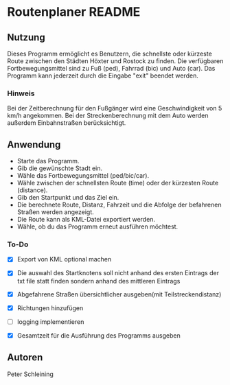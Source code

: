 # Routenplaner README  


## Nutzung  
Dieses Programm ermöglicht es Benutzern, die schnellste oder kürzeste Route zwischen den Städten Höxter und Rostock zu finden. Die verfügbaren Fortbewegungsmittel sind zu Fuß (ped), Fahrrad (bic) und Auto (car). Das Programm kann jederzeit durch die Eingabe "exit" beendet werden.

### Hinweis

Bei der Zeitberechnung für den Fußgänger wird eine Geschwindigkeit von 5 km/h angekommen. Bei der Streckenberechnung mit dem Auto werden außerdem Einbahnstraßen berücksichtigt.

## Anwendung  
* Starte das Programm.  
* Gib die gewünschte Stadt ein.  
* Wähle das Fortbewegungsmittel (ped/bic/car).  
* Wähle zwischen der schnellsten Route (time) oder der kürzesten Route (distance).  
* Gib den Startpunkt und das Ziel ein.  
* Die berechnete Route, Distanz, Fahrzeit und die Abfolge der befahrenen Straßen werden angezeigt.  
* Die Route kann als KML-Datei exportiert werden.
* Wähle, ob du das Programm erneut ausführen möchtest.

### To-Do
- [x] Export von KML optional machen
- [x] Die auswahl des Startknotens soll nicht anhand des ersten Eintrags der txt file statt finden sondern anhand des mittleren Eintrags
- [x] Abgefahrene Straßen übersichtlicher ausgeben(mit Teilstreckendistanz)
- [x] Richtungen hinzufügen
- [ ] logging implementieren
- [x] Gesamtzeit für die Ausführung des Programms ausgeben


## Autoren
Peter Schleining
